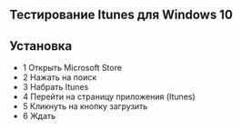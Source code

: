 ## Тестирование Itunes для Windows 10
## Установка
* 1 Открыть Microsoft Store
* 2 Нажать на поиск
* 3 Набрать Itunes
* 4 Перейти на страницу приложения (Itunes)
* 5 Кликнуть на кнопку загрузить
* 6 Ждать 
